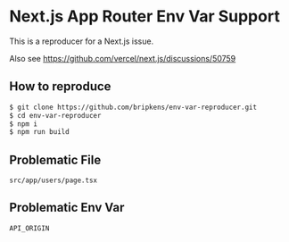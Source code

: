 # Next.js App Router Env Var Support

This is a reproducer for a Next.js issue.

Also see https://github.com/vercel/next.js/discussions/50759

## How to reproduce

```sh
$ git clone https://github.com/bripkens/env-var-reproducer.git
$ cd env-var-reproducer
$ npm i
$ npm run build
```

## Problematic File

`src/app/users/page.tsx`

## Problematic Env Var

`API_ORIGIN`